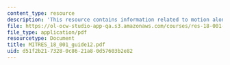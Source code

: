 ```yaml
---
content_type: resource
description: 'This resource contains information related to motion along a curve. '
file: https://ol-ocw-studio-app-qa.s3.amazonaws.com/courses/res-18-001-calculus-online-textbook-spring-2005/d51f2b2173280c8621a80d57603b2e82_MITRES_18_001_guide12.pdf
file_type: application/pdf
resourcetype: Document
title: MITRES_18_001_guide12.pdf
uid: d51f2b21-7328-0c86-21a8-0d57603b2e82
---
```

